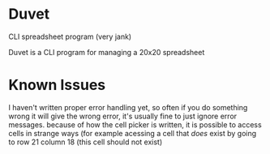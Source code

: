 # Duvet
CLI spreadsheet program (very jank)

Duvet is a CLI program for managing a 20x20 spreadsheet

# Known Issues
I haven't written proper error handling yet, so often if you do something wrong it will give the wrong error, it's usually fine to just ignore error messages.
because of how the cell picker is written, it is possible to access cells in strange ways (for example acessing a cell that *does* exist by going to row 21 column 18 (this cell should not exist)
